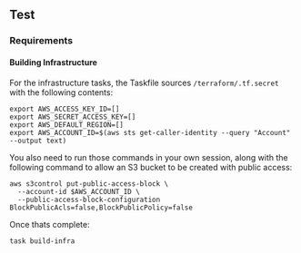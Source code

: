 ## Test

### Requirements

#### Building Infrastructure
For the infrastructure tasks, the Taskfile sources `/terraform/.tf.secret` with the following contents: 

```
export AWS_ACCESS_KEY_ID=[]
export AWS_SECRET_ACCESS_KEY=[]
export AWS_DEFAULT_REGION=[]
export AWS_ACCOUNT_ID=$(aws sts get-caller-identity --query "Account" --output text)
```

You also need to run those commands in your own session, along with the following command to allow an S3 bucket to be created with public access: 
```
aws s3control put-public-access-block \
  --account-id $AWS_ACCOUNT_ID \
  --public-access-block-configuration BlockPublicAcls=false,BlockPublicPolicy=false

```

Once thats complete: 
```
task build-infra
```


